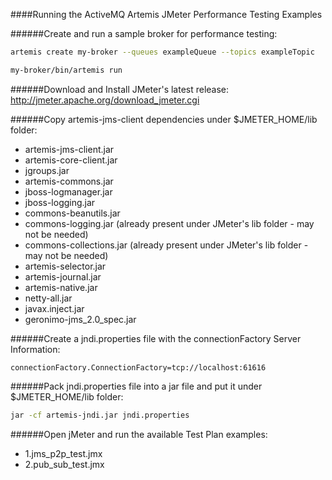 ####Running the ActiveMQ Artemis JMeter Performance Testing Examples

######Create and run a sample broker for performance testing:

```sh
artemis create my-broker --queues exampleQueue --topics exampleTopic

my-broker/bin/artemis run
```
######Download and Install JMeter's latest release: http://jmeter.apache.org/download_jmeter.cgi
 
######Copy artemis-jms-client dependencies under $JMETER_HOME/lib folder:

- artemis-jms-client.jar
- artemis-core-client.jar
- jgroups.jar
- artemis-commons.jar
- jboss-logmanager.jar
- jboss-logging.jar
- commons-beanutils.jar
- commons-logging.jar (already present under JMeter's lib folder - may not be needed)
- commons-collections.jar (already present under JMeter's lib folder - may not be needed)
- artemis-selector.jar
- artemis-journal.jar
- artemis-native.jar
- netty-all.jar
- javax.inject.jar
- geronimo-jms_2.0_spec.jar

######Create a jndi.properties file with the connectionFactory Server Information:

```
connectionFactory.ConnectionFactory=tcp://localhost:61616
```

######Pack jndi.properties file into a jar file and put it under $JMETER_HOME/lib folder:

```sh
jar -cf artemis-jndi.jar jndi.properties
```

######Open jMeter and run the available Test Plan examples:

- 1.jms_p2p_test.jmx
- 2.pub_sub_test.jmx

